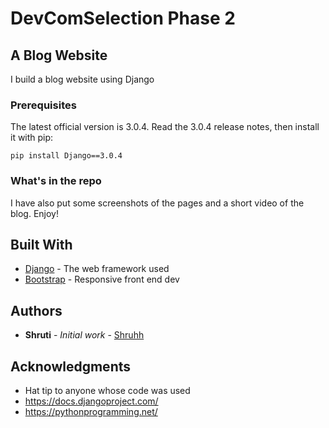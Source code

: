 # DevComSelection Phase 2

## A Blog Website

I build a blog website using Django

### Prerequisites

The latest official version is 3.0.4. Read the 3.0.4 release notes, then install it with pip:

```
pip install Django==3.0.4
```

### What's in the repo
I have also put some screenshots of the pages and a short video of the blog. Enjoy!


## Built With

* [Django](https://www.djangoproject.com/) - The web framework used
* [Bootstrap](https://getbootstrap.com/) - Responsive front end dev


## Authors

* **Shruti** - *Initial work* - [Shruhh](https://github.com/shruhh)


## Acknowledgments

* Hat tip to anyone whose code was used
* https://docs.djangoproject.com/
* https://pythonprogramming.net/
